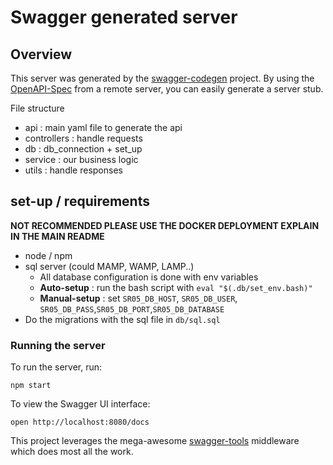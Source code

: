 # Swagger generated server

## Overview

This server was generated by the [swagger-codegen](https://github.com/swagger-api/swagger-codegen) project. By using the [OpenAPI-Spec](https://github.com/OAI/OpenAPI-Specification) from a remote server, you can easily generate a server stub.

File structure

- api : main yaml file to generate the api
- controllers : handle requests
- db : db_connection + set_up
- service : our business logic
- utils : handle responses

## set-up / requirements

**NOT RECOMMENDED PLEASE USE THE DOCKER DEPLOYMENT EXPLAIN IN THE MAIN README**

- node / npm
- sql server (could MAMP, WAMP, LAMP..)
  - All database configuration is done with env variables
  - **Auto-setup** : run the bash script with `eval "$(.db/set_env.bash)"`
  - **Manual-setup** : set `SR05_DB_HOST`, `SR05_DB_USER`, `SR05_DB_PASS`,`SR05_DB_PORT`,`SR05_DB_DATABASE`
- Do the migrations with the sql file in `db/sql.sql`

### Running the server

To run the server, run:

```
npm start
```

To view the Swagger UI interface:

```
open http://localhost:8080/docs
```

This project leverages the mega-awesome [swagger-tools](https://github.com/apigee-127/swagger-tools) middleware which does most all the work.
